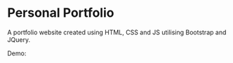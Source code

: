 # Personal Portfolio

A portfolio website created using HTML, CSS and JS utilising Bootstrap and JQuery.

Demo:
